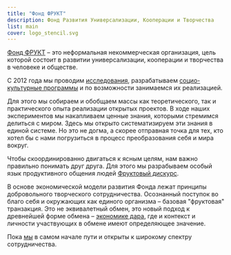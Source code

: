 ```yaml
---
title: "Фонд ФРУКТ"
description: Фонд Развития Универсализации, Кооперации и Творчества
list: main
cover: logo_stencil.svg
---
```


[Фонд ФРУКТ](./frukt/index.md) – это неформальная некоммерческая организация, цель которой состоит в развитии универсализации, кооперации и творчества в человеке и обществе. 

С 2012 года мы проводим [исследования](./research/index.md), разрабатываем [социо-культурные программы](./designs/index.md) и по возможности занимаемся их реализацией.

Для этого мы собираем и обобщаем массы как теоретического, так и практического опыта реализации открытых проектов. В ходе наших экспериментов мы накапливаем ценные знания, которыми стремимся делиться с миром. Здесь мы открыто систематизируем эти знания в единой системе. Но это не догма, а скорее отправная точка для тех, кто хотел бы с нами погрузиться в процесс преобразования себя и мира вокруг.

Чтобы скоординированно двигаться к ясным целям, нам важно правильно понимать друг друга. Для этого мы разрабываем особый язык продуктивного общения людей [Фруктовый дискурс](./discourse/index.md).

В основе экономической модели развития Фонда лежат принципы добровольного творческого сотрудничества. Осознанный поступок во благо себя и окружающих как единого организма – базовая "фруктовая" транзакция. Это не эквивалетный обмен, это новый подход к древнейшей форме обмена – [экономике дара](./gifts/index.md), где и контекст и личности участвующих в обмене имеют определяющее значение.

Пока [мы](./people/index.md) в самом начале пути и открыты к широкому спектру сотрудничества.

